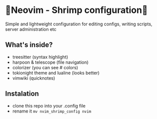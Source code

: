 # 🦐Neovim - Shrimp configuration🦐
Simple and lightweight configuration for editing configs, writing scripts, server administration etc

## What's inside?
- treesitter (syntax highlight)
- harpoon & telescope (file navigation)
- colorizer (you can see # colors)
- tokionight theme and lualine (looks better)
- vimwiki (quicknotes)

## Instalation
- clone this repo into your .config file
- rename it ```mv nvim_shrimp_config nvim```
